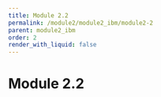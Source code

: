```yaml
---
title: Module 2.2
permalink: /module2/module2_ibm/module2-2
parent: module2_ibm
order: 2
render_with_liquid: false
---
```


# Module 2.2
